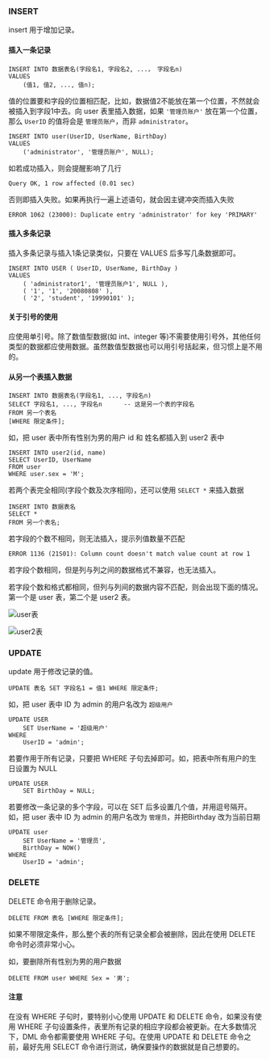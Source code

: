 ### INSERT

insert 用于增加记录。

#### 插入一条记录

```mysql
INSERT INTO 数据表名(字段名1, 字段名2, ...， 字段名n)
VALUES
	(值1, 值2, ..., 值n);
```

值的位置要和字段的位置相匹配，比如，数据值2不能放在第一个位置，不然就会被插入到字段1中去。向 user 表里插入数据，如果 `'管理员账户'` 放在第一个位置，那么 `UserID` 的值将会是 `管理员账户`，而非 `administrator`。

```mysql
INSERT INTO user(UserID, UserName, BirthDay)
VALUES
	('administrator', '管理员账户', NULL);
```

如若成功插入，则会提醒影响了几行

```
Query OK, 1 row affected (0.01 sec)
```

否则即插入失败。如果再执行一遍上述语句，就会因主键冲突而插入失败

```
ERROR 1062 (23000): Duplicate entry 'administrator' for key 'PRIMARY'
```

#### 插入多条记录

插入多条记录与插入1条记录类似，只要在 VALUES 后多写几条数据即可。

```mysql
INSERT INTO USER ( UserID, UserName, BirthDay )
VALUES
	( 'administrator1', '管理员账户1', NULL ),
	( '1', '1', '20080808' ),
	( '2', 'student', '19990101' );
```

#### 关于引号的使用

应使用单引号。除了数值型数据(如 int、integer 等)不需要使用引号外，其他任何类型的数据都应使用数据。虽然数值型数据也可以用引号括起来，但习惯上是不用的。

#### 从另一个表插入数据

```mysql
INSERT INTO 数据表名(字段名1, ..., 字段名n)
SELECT 字段名1, ..., 字段名n		-- 这是另一个表的字段名
FROM 另一个表名
[WHERE 限定条件];
```

如，把 user 表中所有性别为男的用户 id 和 姓名都插入到 user2 表中

```mysql
INSERT INTO user2(id, name)
SELECT UserID, UserName
FROM user
WHERE user.sex = 'M';
```

若两个表完全相同(字段个数及次序相同)，还可以使用 `SELECT *` 来插入数据

```mysql
INSERT INTO 数据表名
SELECT *
FROM 另一个表名;
```

若字段的个数不相同，则无法插入，提示列值数量不匹配

```
ERROR 1136 (21S01): Column count doesn't match value count at row 1
```

若字段个数相同，但是列与列之间的数据格式不兼容，也无法插入。

若字段个数和格式都相同，但列与列间的数据内容不匹配，则会出现下面的情况。第一个是 user 表，第二个是 user2 表。

![user表](https://i.loli.net/2020/04/10/yfXwG2ALKaN3oqM.png)

![user2表](https://i.loli.net/2020/04/10/vj4SME35DKacLdW.png)

### UPDATE

update 用于修改记录的值。

```mysql
UPDATE 表名 SET 字段名1 = 值1 WHERE 限定条件;
```

如，把 user 表中 ID 为 admin 的用户名改为 `超级用户`

```mysql
UPDATE USER 
	SET UserName = '超级用户' 
WHERE
	UserID = 'admin';
```

若要作用于所有记录，只要把 WHERE 子句去掉即可。如，把表中所有用户的生日设置为 NULL

```mysql
UPDATE USER 
	SET BirthDay = NULL;
```

若要修改一条记录的多个字段，可以在 SET 后多设置几个值，并用逗号隔开。如，把 user 表中 ID 为 admin 的用户名改为 `管理员`，并把Birthday 改为当前日期

```mysql
UPDATE user
	SET UserName = '管理员',
	BirthDay = NOW() 
WHERE
	UserID = 'admin';
```

### DELETE

DELETE 命令用于删除记录。

```mysql
DELETE FROM 表名 [WHERE 限定条件];
```

如果不带限定条件，那么整个表的所有记录全都会被删除，因此在使用 DELETE 命令时必须非常小心。

如，要删除所有性别为男的用户数据

```mysql
DELETE FROM user WHERE Sex = '男';
```

#### 注意

在没有 WHERE 子句时，要特别小心使用 UPDATE 和 DELETE 命令，如果没有使用 WHERE 子句设置条件，表里所有记录的相应字段都会被更新。在大多数情况下，DML 命令都需要使用 WHERE 子句。在使用 UPDATE 和 DELETE 命令之前，最好先用 SELECT 命令进行测试，确保要操作的数据就是自己想要的。